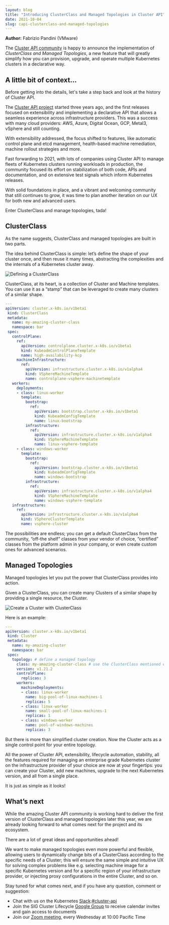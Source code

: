 ```yaml
---
layout: blog
title: "Introducing ClusterClass and Managed Topologies in Cluster API"
date: 2021-10-04
slug: capi-clusterclass-and-managed-topologies
---
```


**Author:** Fabrizio Pandini (VMware)

The [Cluster API community](https://cluster-api.sigs.k8s.io/) is happy to announce the implementation of *ClusterClass and Managed Topologies*, a new feature that will greatly simplify how you can provision, upgrade, and operate multiple Kubernetes clusters in a declarative way.

## A little bit of context…

Before getting into the details, let's take a step back and look at the history of Cluster API.

The [Cluster API project](https://github.com/kubernetes-sigs/cluster-api/) started three years ago, and the first releases focused on extensibility and implementing a declarative API that allows a seamless experience across infrastructure providers. This was a success with many cloud providers: AWS, Azure, Digital Ocean, GCP, Metal3, vSphere and still counting.

With extensibility addressed, the focus shifted to features, like automatic control plane and etcd management, health-based machine remediation, machine rollout strategies and more.

Fast forwarding to 2021, with lots of companies using Cluster API to manage fleets of Kubernetes clusters running workloads in production, the community focused its effort on stabilization of both code, APIs and documentation, and on extensive test signals which inform Kubernetes releases.

With solid foundations in place, and a vibrant and welcoming community that still continues to grow, it was time to plan another iteration on our UX for both new and advanced users.

Enter ClusterClass and manage topologies, tada!

## ClusterClass

As the name suggests, ClusterClass and managed topologies are built in two parts.

The idea behind ClusterClass is simple: let’s define the shape of your cluster once, and then reuse it many times, abstracting the complexities and the internals of a Kubernetes cluster away.

![Defining a ClusterClass](/images/blog/2021-10-04-clusterclass-and-managed-topologies/clusterclass.svg)

ClusterClass, at its heart, is a collection of Cluster and Machine templates. You can use it as a “stamp” that can be leveraged to create many clusters of a similar shape.

```yaml
---
apiVersion: cluster.x-k8s.io/v1beta1
 kind: ClusterClass
 metadata:
   name: my-amazing-cluster-class
   namespace: bar
 spec:
   controlPlane:
     ref:
       apiVersion: controlplane.cluster.x-k8s.io/v1beta1
       kind: KubeadmControlPlaneTemplate
       name: high-availability-kcp
     machineInfrastructure:
       ref:
         apiVersion: infrastructure.cluster.x-k8s.io/v1alpha4
         kind: VSphereMachineTemplate
         name: controlplane-vsphere-machinetemplate
   workers:
     deployments:
     - class: linux-worker
       template:
         bootstrap:
           ref:
             apiVersion: bootstrap.cluster.x-k8s.io/v1beta1
             kind: KubeadmConfigTemplate
             name: linux-bootstrap
         infrastructure:
           ref:
             apiVersion: infrastructure.cluster.x-k8s.io/v1alpha4
             kind: VSphereMachineTemplate
             name: linux-vsphere-template
     - class: windows-worker
       template:
         bootstrap:
           ref:
             apiVersion: bootstrap.cluster.x-k8s.io/v1beta1
             kind: KubeadmConfigTemplate
             name: windows-bootstrap
         infrastructure:
           ref:
             apiVersion: infrastructure.cluster.x-k8s.io/v1alpha4
             kind: VSphereMachineTemplate
             name: windows-vsphere-template
   infrastructure:
     ref:
       apiVersion: infrastructure.cluster.x-k8s.io/v1alpha4
       kind: VSphereClusterTemplate
       name: vsphere-cluster
```

The possibilities are endless; you can get a default ClusterClass from the community, “off-the shelf” classes from your vendor of choice, “certified” classes from the platform admin in your company, or even create custom ones for advanced scenarios.

## Managed Topologies

Managed topologies let you put the power that ClusterClass provides into action.

Given a ClusterClass, you can create many Clusters of a similar shape by providing a single resource, the Cluster.

![Create a Cluster with ClusterClass](/images/blog/2021-10-04-clusterclass-and-managed-topologies/create-cluster.svg)

Here is an example:

```yaml
---
apiVersion: cluster.x-k8s.io/v1beta1
 kind: Cluster
 metadata:
   name: my-amazing-cluster
   namespace: bar
 spec:
   topology: # define a managed topology
     class: my-amazing-cluster-class # use the ClusterClass mentioned earlier
     version: v1.21.2
     controlPlane:
       replicas: 3
     workers:
       machineDeployments:
       - class: linux-worker
         name: big-pool-of-linux-machines-1
         replicas: 5
       - class: linux-worker
         name: small-pool-of-linux-machines-1
         replicas: 1
       - class: windows-worker
         name: pool-of-windows-machines
         replicas: 3
```

But there is more than simplified cluster creation. Now the Cluster acts as a single control point for your entire topology.

All the power of Cluster API, extensibility, lifecycle automation, stability, all the features required for managing an enterprise grade Kubernetes cluster on the infrastructure provider of your choice are now at your fingertips: you can create your Cluster, add new machines, upgrade to the next Kubernetes version, and all from a single place.

It is just as simple as it looks!

## What’s next

While the amazing Cluster API community is working hard to deliver the first version of ClusterClass and managed topologies later this year, we are already looking forward to what comes next for the project and its ecosystem.

There are a lot of great ideas and opportunities ahead!

We want to make managed topologies even more powerful and flexible, allowing users to dynamically change bits of a ClusterClass according to the specific needs of a Cluster; this will ensure the same simple and intuitive UX for solving complex problems like e.g. selecting machine image for a specific Kubernetes version and for a specific region of your infrastructure provider, or injecting proxy configurations in the entire Cluster, and so on.

Stay tuned for what comes next, and if you have any question, comment or suggestion:

* Chat with us on the Kubernetes [Slack](http://slack.k8s.io/):[#cluster-api](https://kubernetes.slack.com/archives/C8TSNPY4T)
* Join the SIG Cluster Lifecycle [Google Group](https://groups.google.com/g/kubernetes-sig-cluster-lifecycle) to receive calendar invites and gain access to documents
* Join our [Zoom meeting](https://zoom.us/j/861487554), every Wednesday at 10:00 Pacific Time
